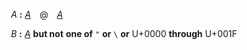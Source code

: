 &emsp;&emsp;<a name="A"></a>*A* **:** <a name="A-28e20fea"></a>*[A](#A)*&emsp;@&emsp;*[A](#A)*  
  
&emsp;&emsp;<a name="B"></a>*B* **:** <a name="B-6f0bc30b"></a>*[A](#A)* **but not** **one of** `` " `` **or** `` \ `` **or** U+0000 **through** U+001F  
  